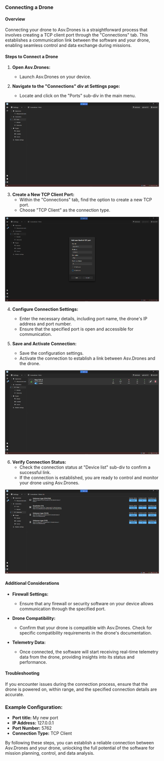 ### Connecting a Drone

#### Overview

Connecting your drone to Asv.Drones is a straightforward process that involves creating a TCP client port through the "Connections" tab. This establishes a communication link between the software and your drone, enabling seamless control and data exchange during missions.

#### Steps to Connect a Drone

1. **Open Asv.Drones:**
   - Launch Asv.Drones on your device.

2. **Navigate to the "Connections" div at Settings page:**
   - Locate and click on the "Ports" sub-div in the main menu.

![](images/connections-page-empty.png)

3. **Create a New TCP Client Port:**
   - Within the "Connections" tab, find the option to create a new TCP port.
   - Choose "TCP Client" as the connection type.

![](images/connections-page-add-tcp.png)

4. **Configure Connection Settings:**
   - Enter the necessary details, including port name, the drone's IP address and port number.
   - Ensure that the specified port is open and accessible for communication.

5. **Save and Activate Connection:**
   - Save the configuration settings.
   - Activate the connection to establish a link between Asv.Drones and the drone.

![](images/connections-page-established-connection.png)

6. **Verify Connection Status:**
   - Check the connection status at "Device list" sub-div to confirm a successful link.
   - If the connection is established, you are ready to control and monitor your drone using Asv.Drones.

![](images//connections-page-connected-devices.png)

#### Additional Considerations

- **Firewall Settings:**
  - Ensure that any firewall or security software on your device allows communication through the specified port.

- **Drone Compatibility:**
  - Confirm that your drone is compatible with Asv.Drones. Check for specific compatibility requirements in the drone's documentation.

- **Telemetry Data:**
  - Once connected, the software will start receiving real-time telemetry data from the drone, providing insights into its status and performance.

#### Troubleshooting

If you encounter issues during the connection process, ensure that the drone is powered on, within range, and the specified connection details are accurate.

### Example Configuration:

- **Port title:** My new port
- **IP Address:** 127.0.0.1
- **Port Number:** 5762
- **Connection Type:** TCP Client

By following these steps, you can establish a reliable connection between Asv.Drones and your drone, unlocking the full potential of the software for mission planning, control, and data analysis.
